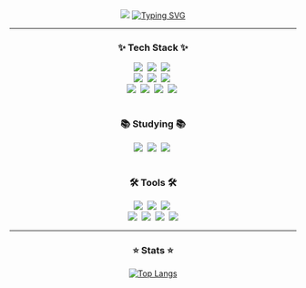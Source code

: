 <div align="center">
  <img src="https://capsule-render.vercel.app/api?type=waving&color=0:FFD700,100:FFA500&height=100&section=header" style="opacity: 0.8;" />
  <a href="https://git.io/typing-svg">
    <img
      src="https://readme-typing-svg.vercel.app?font=Courgette&pause=500&color=FFD700&center=true&vCenter=true&width=435&lines=%F0%9F%98%8E+Welcome+to+my+Github+Page+%F0%9F%98%8E"
      alt="Typing SVG"
      style="opacity:1.0;"
    />
  </a>
</div>

---

<!--
**xxjiinn/xxjiinn** is a ✨ _special_ ✨ repository because its `README.md` (this file) appears on your GitHub profile.

Here are some ideas to get you started:

- 🔭 I’m currently working on ...
- 🌱 I’m currently learning ...
- 👯 I’m looking to collaborate on ...
- 🤔 I’m looking for help with ...
- 💬 Ask me about ...
- 📫 How to reach me: ...
- 😄 Pronouns: ...
- ⚡ Fun fact: ...
-->

<!--타이틀 부분-->


<!--내용 부분-->
<h3 align="center">✨ Tech Stack ✨</h3>
<div align="center">
  <img src="https://img.shields.io/badge/Java-007396?style=for-the-badge&logo=java&logoColor=white" />&nbsp
  <img src="https://img.shields.io/badge/Swift-FF4154?style=for-the-badge&logo=swift&logoColor=white" />&nbsp
  <img src="https://img.shields.io/badge/C++-00599C?style=for-the-badge&logo=c%2B%2B&logoColor=white" />&nbsp
</div>
<div align="center">
  <img src="https://img.shields.io/badge/javascript-F7DF1E.svg?style=for-the-badge&logo=javascript&logoColor=20232a" />&nbsp
  <img src="https://img.shields.io/badge/html5-E34F26.svg?style=for-the-badge&logo=html5&logoColor=white" />&nbsp
  <img src="https://img.shields.io/badge/css3-1572B6.svg?style=for-the-badge&logo=css3&logoColor=white" />&nbsp
</div>
<div align="center">
  <img src="https://img.shields.io/badge/python-3670A0?style=for-the-badge&logo=python&logoColor=ffdd54" />&nbsp
  <img src="https://img.shields.io/badge/pandas-150458.svg?style=for-the-badge&logo=pandas&logoColor=white" />&nbsp
  <img src="https://img.shields.io/badge/numpy-4d77cf.svg?style=for-the-badge&logo=numpy&logoColor=white" />&nbsp
  <img src="https://img.shields.io/badge/Matplotlib-11557c.svg?style=for-the-badge&logo=Matplotlib&logoColor=white" />&nbsp
</div>

<br>

<h3 align="center">📚 Studying 📚</h3>
<div align="center">
  <img src="https://img.shields.io/badge/Java-007396?style=for-the-badge&logo=java&logoColor=white" />&nbsp
  <img src="https://img.shields.io/badge/Spring Boot-6DB33F?style=for-the-badge&logo=spring-boot&logoColor=white" />&nbsp
  <img src="https://img.shields.io/badge/Spring MVC-6DB33F?style=for-the-badge&logo=spring&logoColor=white" />&nbsp
</div>

<br>

<h3 align="center">🛠 Tools 🛠</h3>
<div align="center">
  <img src="https://img.shields.io/badge/git-F05033.svg?style=for-the-badge&logo=git&logoColor=white" />&nbsp
  <img src="https://img.shields.io/badge/github-181717.svg?style=for-the-badge&logo=github&logoColor=white" />&nbsp
  <img src="https://img.shields.io/badge/Notion-F3F3F3.svg?style=for-the-badge&logo=notion&logoColor=black" />&nbsp
</div>

<div align="center">
  <img src="https://img.shields.io/badge/figma-F24E1E.svg?style=for-the-badge&logo=figma&logoColor=white" />&nbsp
  <img src="https://img.shields.io/badge/VSCode-2C2C32.svg?style=for-the-badge&logo=visual-studio-code&logoColor=22ABF3" />&nbsp
  <img src="https://img.shields.io/badge/Colab-2C2C32.svg?style=for-the-badge&logo=googlecolab&logoColor=F9AB00" />&nbsp
  <img src="https://img.shields.io/badge/IntelliJ_IDE-000000.svg?style=for-the-badge&logo=intellij-idea&logoColor=FF1493" /
  
</div>

<br>

---
<h3 align="center">⭐️ Stats ⭐️ </h3>
<!--
[![Top Langs](https://github-readme-stats.vercel.app/api/top-langs/?username=xxjiinn&layout=compact&theme=dark)](https://github.com/xxjiinn/github-readme-stats)
-->

[![Top Langs](https://github-readme-stats.vercel.app/api/top-langs/?username=xxjiinn&layout=donut&theme=dark&repo=BigData,22100448_OSJ_DS)](https://github.com/xxjiinn/github-readme-stats)



<!--
---
![Sungjin's GitHub stats](https://github-readme-stats.vercel.app/api?username=xxjiinn&show_icons=true&theme=radical)
-->
